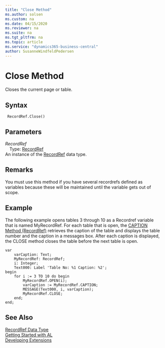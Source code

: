 ```yaml
---
title: "Close Method"
ms.author: solsen
ms.custom: na
ms.date: 04/15/2020
ms.reviewer: na
ms.suite: na
ms.tgt_pltfrm: na
ms.topic: article
ms.service: "dynamics365-business-central"
author: SusanneWindfeldPedersen
---
```

[//]: # (START>DO_NOT_EDIT)
[//]: # (IMPORTANT:Do not edit any of the content between here and the END>DO_NOT_EDIT.)
[//]: # (Any modifications should be made in the .xml files in the ModernDev repo.)
# Close Method
Closes the current page or table.


## Syntax
```
 RecordRef.Close()
```

## Parameters
*RecordRef*  
&emsp;Type: [RecordRef](recordref-data-type.md)  
An instance of the [RecordRef](recordref-data-type.md) data type.  


[//]: # (IMPORTANT: END>DO_NOT_EDIT)

## Remarks  
 You must use this method if you have several recordrefs defined as variables because these will be maintained until the variable gets out of scope.  
  
## Example  
The following example opens tables 3 through 10 as a Recordref variable that is named MyRecordRef. For each table that is open, the [CAPTION Method (RecordRef)](recordref-caption-method.md) retrieves the caption of the table and displays the table number and the caption in a messages box. After each caption is displayed, the CLOSE method closes the table before the next table is open. 
  
```  
var
    varCaption: Text;
    MyRecordRef: RecordRef;
    i: Integer;
    Text000: Label 'Table No: %1 Caption: %2';
begin
    for i := 3 TO 10 do begin  
        MyRecordRef.OPEN(i);  
        varCaption := MyRecordRef.CAPTION;  
        MESSAGE(Text000, i, varCaption);  
        MyRecordRef.CLOSE;  
    end; 
end; 
```  
  

## See Also
[RecordRef Data Type](recordref-data-type.md)  
[Getting Started with AL](../../devenv-get-started.md)  
[Developing Extensions](../../devenv-dev-overview.md)